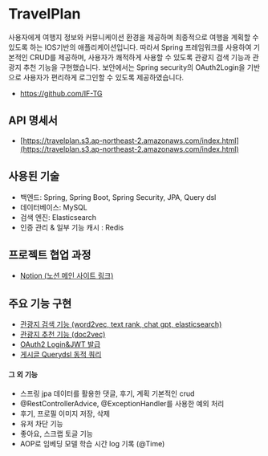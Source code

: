 
# TravelPlan

사용자에게 여행지 정보와 커뮤니케이션 환경을 제공하며 최종적으로 여행을 계획할 수 있도록 하는 IOS기반의 애플리케이션입니다. 따라서 Spring 프레임워크를 사용하여 기본적인 CRUD를 제공하며, 사용자가 쾌적하게 사용할 수 있도록 관광지 검색 기능과 관광지 추천 기능을 구현했습니다. 보안에서는 Spring security의 OAuth2Login을 기반으로 사용자가 편리하게 로그인할 수 있도록 제공하였습니다.
 - https://github.com/IF-TG
## API 명세서
 - [https://travelplan.s3.ap-northeast-2.amazonaws.com/index.html](https://travelplan.s3.ap-northeast-2.amazonaws.com/index.html)

## 사용된 기술
- 백엔드: Spring, Spring Boot, Spring Security, JPA, Query dsl
- 데이터베이스: MySQL
- 검색 엔진: Elasticsearch
- 인증 관리 & 일부 기능 캐시 : Redis
## 프로젝트 협업 과정
 - [Notion (노션 메인 사이트 링크)](https://www.notion.so/d00c55ded166441bb7991ff3a28b4d73)
## 주요 기능 구현
 - [관광지 검색 기능 (word2vec, text rank, chat gpt, elasticsearch)](https://github.com/IF-TG/spring/wiki/GET-:-%EA%B2%80%EC%83%89-%EA%B8%B0%EB%8A%A5-(with-Elasticsearch,-Chat-GPT,-Word2Vec,-Text-Rank))
 - [관광지 추천 기능 (doc2vec)](https://github.com/IF-TG/spring/wiki/%EA%B4%80%EA%B4%91%EC%A7%80-%EC%B6%94%EC%B2%9C-%EA%B8%B0%EB%8A%A5-(-doc2vec-))
 - [OAuth2 Login&JWT 발급](https://github.com/MoonDooo/authentication_server)
 - [게시글 Querydsl 동적 쿼리](https://github.com/IF-TG/spring/wiki/GET-:--Posts,-Query-dsl-%EB%A5%BC-%EC%82%AC%EC%9A%A9%ED%95%9C-%EB%8F%99%EC%A0%81-%EC%BF%BC%EB%A6%AC)

#### 그 외 기능
 - 스프링 jpa 데이터를 활용한 댓글, 후기, 계획 기본적인 crud
 - @RestControllerAdvice, @ExceptionHandler를 사용한 예외 처리
 - 후기, 프로필 이미지 저장, 삭제
 - 유저 차단 기능
 - 좋아요, 스크랩 토글 기능
 - AOP로 임베딩 모델 학습 시간 log 기록 (@Time)
